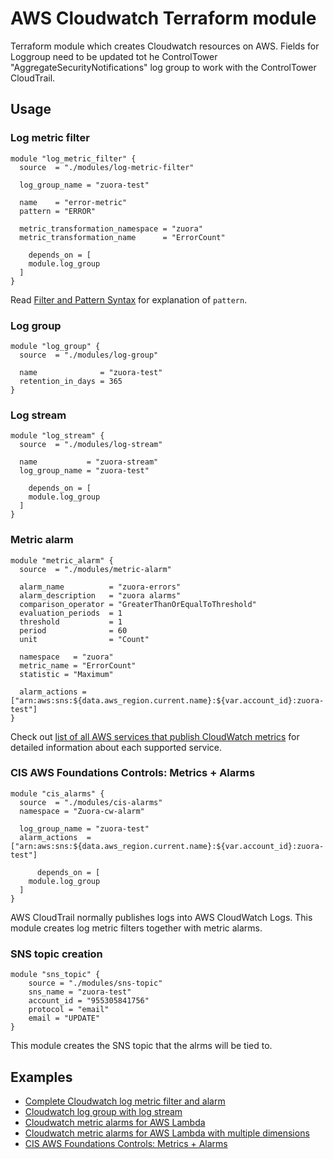 # AWS Cloudwatch Terraform module

Terraform module which creates Cloudwatch resources on AWS. Fields for Loggroup need to be updated tot he ControlTower "AggregateSecurityNotifications" log group to work with the ControlTower CloudTrail.

## Usage

### Log metric filter

```hcl
module "log_metric_filter" {
  source  = "./modules/log-metric-filter"

  log_group_name = "zuora-test"

  name    = "error-metric"
  pattern = "ERROR"

  metric_transformation_namespace = "zuora"
  metric_transformation_name      = "ErrorCount"
  
    depends_on = [
    module.log_group
  ]
}
```

Read [Filter and Pattern Syntax](https://docs.aws.amazon.com/AmazonCloudWatch/latest/logs/FilterAndPatternSyntax.html) for explanation of `pattern`.

### Log group

```hcl
module "log_group" {
  source  = "./modules/log-group"

  name              = "zuora-test"
  retention_in_days = 365
}
```

### Log stream

```hcl
module "log_stream" {
  source  = "./modules/log-stream"

  name           = "zuora-stream"
  log_group_name = "zuora-test"

    depends_on = [
    module.log_group
  ]
}
```

### Metric alarm

```hcl
module "metric_alarm" {
  source  = "./modules/metric-alarm"

  alarm_name          = "zuora-errors"
  alarm_description   = "zuora alarms"
  comparison_operator = "GreaterThanOrEqualToThreshold"
  evaluation_periods  = 1
  threshold           = 1
  period              = 60
  unit                = "Count"

  namespace   = "zuora"
  metric_name = "ErrorCount"
  statistic = "Maximum"

  alarm_actions = ["arn:aws:sns:${data.aws_region.current.name}:${var.account_id}:zuora-test"]
}
```

Check out [list of all AWS services that publish CloudWatch metrics](https://docs.aws.amazon.com/AmazonCloudWatch/latest/monitoring/aws-services-cloudwatch-metrics.html) for detailed information about each supported service.

### CIS AWS Foundations Controls: Metrics + Alarms

```hcl
module "cis_alarms" {
  source  = "./modules/cis-alarms"
  namespace = "Zuora-cw-alarm"

  log_group_name = "zuora-test"
  alarm_actions  = ["arn:aws:sns:${data.aws_region.current.name}:${var.account_id}:zuora-test"]

      depends_on = [
    module.log_group
  ]
}
```

AWS CloudTrail normally publishes logs into AWS CloudWatch Logs. This module creates log metric filters together with metric alarms.

### SNS topic creation

```hcl
module "sns_topic" {
    source = "./modules/sns-topic"
    sns_name = "zuora-test"
    account_id = "955305841756"
    protocol = "email"
    email = "UPDATE"
}
```

This module creates the SNS topic that the alrms will be tied to.

## Examples

- [Complete Cloudwatch log metric filter and alarm](https://github.com/terraform-aws-modules/terraform-aws-cloudwatch/tree/master/examples/complete-log-metric-filter-and-alarm)
- [Cloudwatch log group with log stream](https://github.com/terraform-aws-modules/terraform-aws-cloudwatch/tree/master/examples/log-group-with-log-stream)
- [Cloudwatch metric alarms for AWS Lambda](https://github.com/terraform-aws-modules/terraform-aws-cloudwatch/tree/master/examples/lambda-metric-alarm)
- [Cloudwatch metric alarms for AWS Lambda with multiple dimensions](https://github.com/terraform-aws-modules/terraform-aws-cloudwatch/tree/master/examples/metric-alarms-by-multiple-dimensions)
- [CIS AWS Foundations Controls: Metrics + Alarms](https://github.com/terraform-aws-modules/terraform-aws-cloudwatch/tree/master/examples/cis-alarms)

<!-- BEGINNING OF PRE-COMMIT-TERRAFORM DOCS HOOK -->
<!-- END OF PRE-COMMIT-TERRAFORM DOCS HOOK -->
